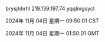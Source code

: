 brysjhhrhl 219.139.197.74 yqqlmgsycl

2024年 11月 04日 星期一 09:50:01 CST

2024年 11月 04日 星期一 01:50:01 GMT
